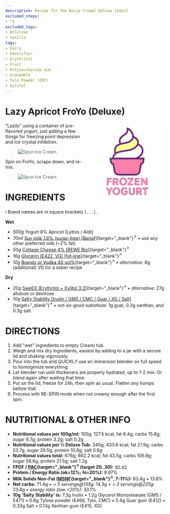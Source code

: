 ```yaml
---
description: Recipe for the Ninja Creami Deluxe [24oz]
excluded_steps:
- ^$
excluded_tags:
- Allulose
- Vanilla
tags:
- Dairy
- Emulsifier
- Erythritol
- Fruit
- Polysaccharide Gum
- Scoopable
- Tylo Powder (CMC)
- Xylitol
---
```

# Lazy Apricot FroYo (Deluxe)
<img style="float: right; margin-left: 1.5em;" width=240 alt="Logo" src="https://raw.githubusercontent.com/jhermann/ice-creamery/refs/heads/main/assets/froyo-ice-cream-logo.png" />

“Lazily” using a container of pre-flavored yogurt,
just adding a few things for freezing point depression
and ice crystal inhibition.

> <img width=320 alt="Spun Ice Cream" src="Lyttos-Apricot.jpg" class="zoomable" />

Spin on FroYo, scrape down, and re-mix.

> <img width=320 alt="Spun Ice Cream" src="lazy-apricot-froyo_2024-12-11.jpg" class="zoomable" />

# INGREDIENTS

ℹ️ Brand names are in square brackets `[...]`.

**Wet**

  - _500g_ Yogurt 8% Apricot [Lyttos / Aldi]
  - _70ml_ [Soy milk 1.6% (sugar-free) \[Berief\]](/ice-creamery/info/ingredients/#soy-milk){target="_blank"}<sup>↗</sup> • use any other preferred milk (~2% fat)
  - _50g_ [Cottage Cheese 4% \[REWE Bio\]](/ice-creamery/info/ingredients/#cottage-cheese){target="_blank"}<sup>↗</sup>
  - _16g_ [Glycerin (E422, VG) \[hd-line\]](/ice-creamery/info/ingredients/#vegetable-glycerin-glycerol-vg-e422){target="_blank"}<sup>↗</sup>
  - _10g_ [Brandy or Vodka 40 vol%](/ice-creamery/info/ingredients/#alcohol-ethanol){target="_blank"}<sup>↗</sup> • *alternative:* 8g (additional) VG for a sober recipe

**Dry**

  - _20g_ [SweEX (Erythritol + Xylitol 3:2)](/ice-creamery/info/ingredients/#sweex-erythritol-xylitol-blend){target="_blank"}<sup>↗</sup> • *alternative:* 27g allulose or dextrose
  - _10g_ [Salty Stability \[Inulin / GMS / CMC / Guar / XG / Salt\]](/ice-creamery/S/Salty%20Stability/){target="_blank"}<sup>↗</sup> • *not-as-good substitute:* 1g guar, 0.3g xanthan, and 0.3g salt

# DIRECTIONS

 1. Add "wet" ingredients to empty Creami tub.
 1. Weigh and mix dry ingredients, easiest by adding to a jar with a secure lid and shaking vigorously.
 1. Pour into the tub and *QUICKLY* use an immersion blender on full speed to homogenize everything.
 1. Let blender run until thickeners are properly hydrated, up to 1-2 min. Or blend again after waiting that time.
 1. Put on the lid, freeze for 24h, then spin as usual. Flatten any humps before that.
 1. Process with RE-SPIN mode when not creamy enough after the first spin.

# NUTRITIONAL & OTHER INFO

- **Nutritional values per 100g/ml:** 100g; 127.5 kcal; fat 6.4g; carbs 15.8g; sugar 8.7g; protein 3.2g; salt 0.2g
- **Nutritional values per ½ Deluxe Tub:** 340g; 433.6 kcal; fat 21.9g; carbs 53.7g; sugar 29.5g; protein 10.8g; salt 0.6g
- **Nutritional values total:** 676g; 862.2 kcal; fat 43.5g; carbs 106.8g; sugar 58.6g; protein 21.5g; salt 1.2g
- **FPDF / [PAC](/ice-creamery/info/glossary/#potere-anti-congelante-pac){target="_blank"}<sup>↗</sup> (target 20..30):** 30.42
- **Protein / Energy Ratio (ok=12%; hi=20%):** 9.97%
- **Milk Solids Non-Fat ([MSNF](/ice-creamery/info/glossary/#milk-solids-not-fat-msnf){target="_blank"}<sup>↗</sup>, 7-11%):** 93.4g • 13.8%
- **Net carbs:** 71.4g • *∝ 5 servings@135g:* 14.3g • *∝ 3 servings@225g:* 23.8g • *energy ratio (low <20%):* 33.1%
- **10g 'Salty Stability' is:** 7.3g Inulin • 1.2g Glycerol Monostearate (GMS / E471) • 0.6g Tylose powder (E466, Tylo, CMC) • 0.4g Guar gum (E412) • 0.33g Salt • 0.13g Xanthan gum (E415, XG).
